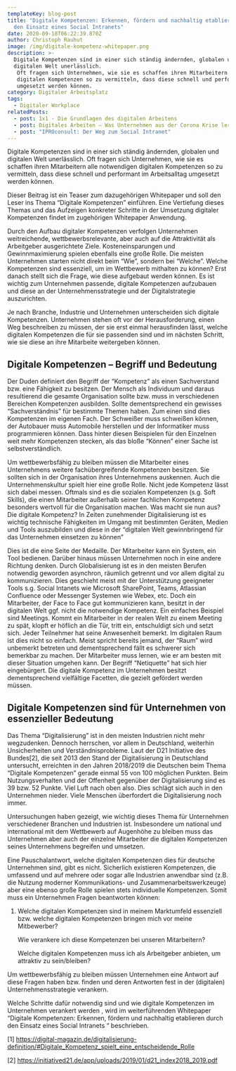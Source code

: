```yaml
---
templateKey: blog-post
title: "Digitale Kompetenzen: Erkennen, fördern und nachhaltig etablieren durch
  den Einsatz eines Social Intranets"
date: 2020-09-18T06:22:39.870Z
author: Christoph Rauhut
image: /img/digitale-kompetenz-whitepaper.png
description: >-
  Digitale Kompetenzen sind in einer sich ständig ändernden, globalen und
  digitalen Welt unerlässlich.
   Oft fragen sich Unternehmen, wie sie es schaffen ihren Mitarbeitern alle notwendigen
   digitalen Kompetenzen so zu vermitteln, dass diese schnell und performant im Arbeitsalltag
   umgesetzt werden können.
category: Digitaler Arbeitsplatz
tags:
  - Digitaler Workplace
relatedPosts:
  - post: 1x1 - Die Grundlagen des digitalen Arbeitens
  - post: Digitales Arbeiten – Was Unternehmen aus der Corona Krise lernen müssen
  - post: "IPROconsult: Der Weg zum Social Intranet"
---
```

Digitale Kompetenzen sind in einer sich ständig ändernden, globalen und digitalen Welt unerlässlich.  Oft fragen sich Unternehmen, wie sie es schaffen ihren Mitarbeitern alle notwendigen
 digitalen Kompetenzen so zu vermitteln, dass diese schnell und performant im Arbeitsalltag
 umgesetzt werden können.

Dieser Beitrag ist ein Teaser zum dazugehörigen Whitepaper und soll den Leser ins Thema “Digitale Kompetenzen” einführen. Eine Vertiefung dieses Themas und das Aufzeigen konkreter Schritte in der Umsetzung digitaler Kompetenzen findet im zugehörigen Whitepaper Anwendung.

Durch den Aufbau digitaler Kompetenzen verfolgen Unternehmen weitreichende,  wettbewerbsrelevante, aber auch auf die Attraktivität als Arbeitgeber ausgerichtete Ziele. Kosteneinsparungen und Gewinnmaximierung spielen ebenfalls eine große Rolle. Die meisten Unternehmen starten nicht direkt beim “Wie”, sondern bei “Welche”. Welche Kompetenzen sind essenziell, um im Wettbewerb mithalten zu können? Erst danach stellt sich die Frage, wie diese aufgebaut werden können. Es ist wichtig zum Unternehmen passende, digitale Kompetenzen aufzubauen und diese an der Unternehmensstrategie und der Digitalstrategie auszurichten.

Je nach Branche, Industrie und Unternehmen unterscheiden sich digitale Kompetenzen.  Unternehmen stehen oft vor der Herausforderung, einen Weg beschreiben zu müssen, der sie erst einmal herausfinden lässt, welche digitalen Kompetenzen die für sie passenden sind und im nächsten Schritt, wie sie diese an ihre Mitarbeite weitergeben können.

## Digitale Kompetenzen – Begriff und Bedeutung 

Der Duden definiert den Begriff der “Kompetenz” als einen Sachverstand bzw. eine Fähigkeit zu besitzen. Der Mensch als Individuum und daraus resultierend die gesamte Organisation sollte bzw. muss in verschiedenen Bereichen Kompetenzen ausbilden. Sollte dementsprechend ein gewisses “Sachverständnis” für bestimmte Themen haben. Zum einen sind dies Kompetenzen im eigenen Fach. Der Schweißer muss schweißen können, der Autobauer muss Automobile herstellen und der Informatiker muss programmieren können. Dass hinter diesen Beispielen für den Einzelnen weit mehr Kompetenzen stecken, als das bloße “Können” einer Sache ist selbstverständlich.

Um wettbewerbsfähig zu bleiben müssen die Mitarbeiter eines Unternehmens weitere fachübergreifende Kompetenzen besitzen. Sie sollten sich in der Organisation ihres Unternehmens auskennen. Auch die Unternehmenskultur spielt hier eine große Rolle. Nicht jede Kompetenz lässt sich dabei messen. Oftmals sind es die sozialen Kompetenzen (s.g. Soft Skills), die einen Mitarbeiter außerhalb seiner fachlichen Kompetenz besonders wertvoll für die Organisation machen. Was macht sie nun aus? Die digitale Kompetenz? In Zeiten zunehmender Digitalisierung ist es wichtig technische Fähigkeiten im Umgang mit bestimmten Geräten, Medien und Tools auszubilden und diese in der “digitalen Welt gewinnbringend für das Unternehmen einsetzen zu können”

Dies ist die eine Seite der Medaille. Der Mitarbeiter kann ein System, ein Tool bedienen. Darüber hinaus müssen Unternehmen noch in eine andere Richtung denken. Durch Globalisierung ist es in den meisten Berufen notwendig geworden asynchron, räumlich getrennt und vor allem digital zu kommunizieren. Dies geschieht meist mit der Unterstützung geeigneter Tools s.g. Social Intanets wie Microsoft SharePoint, Teams, Atlassian Confluence oder Messenger Systemen wie Webex, etc. Doch ein Mitarbeiter, der Face to Face gut kommunizieren kann, besitzt in der digitalen Welt ggf. nicht die notwendige Kompetenz. Ein einfaches Beispiel sind Meetings. Kommt ein Mitarbeiter in der realen Welt zu einem Meeting zu spät, klopft er höflich an die Tür, tritt ein, entschuldigt sich und setzt sich. Jeder Teilnehmer hat seine Anwesenheit bemerkt. Im digitalen Raum ist dies nicht so einfach. Meist spricht bereits jemand, der “Raum” wird unbemerkt betreten und dementsprechend fällt es schwerer sich bemerkbar zu machen. Der Mitarbeiter muss lernen, wie er am besten mit dieser Situation umgehen kann. Der Begriff “Netiquette” hat sich hier eingebürgert. Die digitale Kompetenz im Unternehmen besitzt dementsprechend vielfältige Facetten, die gezielt gefördert werden müssen.

## Digitale Kompetenzen sind für Unternehmen von essenzieller Bedeutung 

Das Thema “Digitalisierung” ist in den meisten Industrien nicht mehr wegzudenken. Dennoch herrschen, vor allem in Deutschland, weiterhin Unsicherheiten und Verständnisprobleme. Laut der D21 Initiative des Bundes\[2], die seit 2013 den Stand der Digitalisierung in Deutschland untersucht, erreichten in den Jahren 2018/2019 die Deutschen beim Thema “Digitale Kompetenzen” gerade einmal 55 von 100 möglichen Punkten. Beim Nutzungsverhalten und der Offenheit gegenüber der Digitalisierung sind es 39 bzw. 52 Punkte. Viel Luft nach oben also. Dies schlägt sich auch in den Unternehmen nieder. Viele Menschen überfordert die Digitalisierung noch immer.

Untersuchungen haben gezeigt, wie wichtig dieses Thema für Unternehmen verschiedener Branchen und Industrien ist. Insbesondere um national und international mit dem Wettbewerb auf Augenhöhe zu bleiben muss das Unternehmen aber auch der einzelne Mitarbeiter die digitalen Kompetenzen seines Unternehmens begreifen und umsetzen.

Eine Pauschalantwort, welche digitalen Kompetenzen dies für deutsche Unternehmen sind, gibt es nicht. Sicherlich existieren Kompetenzen, die umfassend und auf mehrere oder sogar alle Industrien anwendbar sind (z.B. die Nutzung moderner Kommunikations- und Zusammenarbeitswerkzeuge) aber eine ebenso große Rolle spielen stets individuelle Kompetenzen. Somit muss ein Unternehmen Fragen beantworten können: 

1. Welche digitalen Kompetenzen sind in meinem Marktumfeld essenziell bzw. welche digitalen Kompetenzen bringen mich vor meine Mitbewerber?

   Wie verankere ich diese Kompetenzen bei unseren Mitarbeitern?

   Welche digitalen Kompetenzen muss ich als Arbeitgeber anbieten, um attraktiv zu sein/bleiben?

Um wettbewerbsfähig zu bleiben müssen Unternehmen eine Antwort auf diese Fragen haben bzw. finden und deren Antworten fest in der (digitalen) Unternehmensstrategie verankern. 

Welche Schritte dafür notwendig sind und wie digitale Kompetenzen im Unternehmen verankert werden , wird im weiterführenden Whitepaper “Digitale Kompetenzen: Erkennen, fördern und nachhaltig etablieren durch den Einsatz eines Social Intranets “ beschrieben. 



\[1] https://digital-magazin.de/digitalisierung-definition/#Digitale_Kompetenz_spielt_eine_entscheidende_Rolle

\[2] https://initiatived21.de/app/uploads/2019/01/d21_index2018_2019.pdf